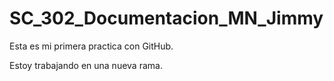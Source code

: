 # SC\_302\_Documentacion\_MN\_Jimmy

Esta es mi primera practica con GitHub.

Estoy trabajando en una nueva rama.

